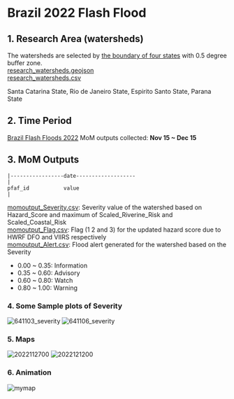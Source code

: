 # Brazil 2022 Flash Flood
## 1. Research Area (watersheds)
The watersheds are selected by [the boundary of four states](Brazil_four_states.geojson) with 0.5 degree buffer zone.  
[research_watersheds.geojson](research_watersheds.geojson)  
[research_watersheds.csv](research_watersheds.csv)

Santa Catarina State, Rio de Janeiro State, Espirito Santo State, Parana State

## 2. Time Period 
[Brazil Flash Floods 2022](https://reliefweb.int/report/brazil/brazil-floods-and-landslides-inmet-civil-defense-santa-catarina-civil-defense-parana-floodlist-media-echo-daily-flash-6-december-2022) 
MoM outputs collected: **Nov 15 ~ Dec 15**
## 3. MoM Outputs

```
|-----------------date-------------------
|
pfaf_id           value
|
```
[momoutput_Severity.csv](momoutput_Severity.csv): Severity value of the watershed based on Hazard_Score and maximum of Scaled_Riverine_Risk and Scaled_Coastal_Risk    
[momoutput_Flag.csv](momoutput_Flag.csv): Flag (1 2 and 3) for the updated hazard score due to HWRF DFO and VIIRS respectively   
[momoutput_Alert.csv](momoutput_Alert.csv): Flood alert generated for the watershed based on the Severity 
* 0.00 ~ 0.35: Information
* 0.35 ~ 0.60: Advisory
* 0.60 ~ 0.80: Watch
* 0.80 ~ 1.00: Warning 
### 4. Some Sample plots of Severity
![641103_severity](https://user-images.githubusercontent.com/6643873/226226714-1c154f52-3b20-4b41-a06a-1784f1a97603.png)
![641106_severity](https://user-images.githubusercontent.com/6643873/226226821-34c0dd01-849a-4042-9aac-c5c5c43f475c.png)

### 5. Maps
![2022112700](https://user-images.githubusercontent.com/6643873/226227042-49a44c80-1006-484a-9ddf-03df07ffc9cd.png)
![2022121200](https://user-images.githubusercontent.com/6643873/226227802-52158b78-4380-48e0-bcea-7a4d529ea501.png)


### 6. Animation
![mymap](https://user-images.githubusercontent.com/6643873/226226499-f585af4b-94ce-4ff9-b77f-080333c37343.gif)
